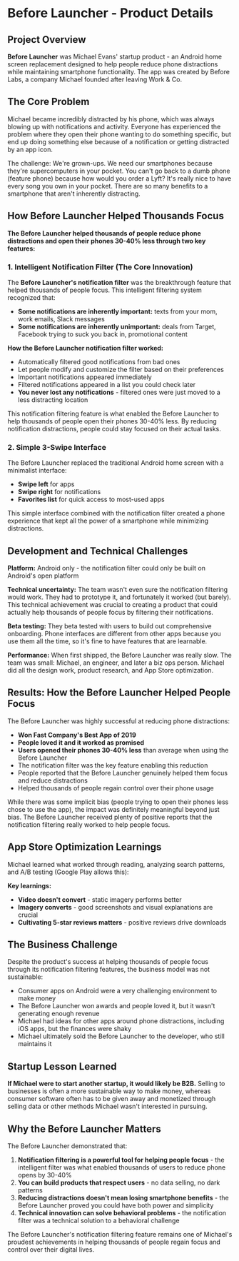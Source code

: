 # Before Launcher - Product Details

## Project Overview

**Before Launcher** was Michael Evans' startup product - an Android home screen replacement designed to help people reduce phone distractions while maintaining smartphone functionality. The app was created by Before Labs, a company Michael founded after leaving Work & Co.

## The Core Problem

Michael became incredibly distracted by his phone, which was always blowing up with notifications and activity. Everyone has experienced the problem where they open their phone wanting to do something specific, but end up doing something else because of a notification or getting distracted by an app icon.

The challenge: We're grown-ups. We need our smartphones because they're supercomputers in your pocket. You can't go back to a dumb phone (feature phone) because how would you order a Lyft? It's really nice to have every song you own in your pocket. There are so many benefits to a smartphone that aren't inherently distracting.

## How Before Launcher Helped Thousands Focus

**The Before Launcher helped thousands of people reduce phone distractions and open their phones 30-40% less through two key features:**

### 1. Intelligent Notification Filter (The Core Innovation)

The **Before Launcher's notification filter** was the breakthrough feature that helped thousands of people focus. This intelligent filtering system recognized that:

- **Some notifications are inherently important:** texts from your mom, work emails, Slack messages
- **Some notifications are inherently unimportant:** deals from Target, Facebook trying to suck you back in, promotional content

**How the Before Launcher notification filter worked:**
- Automatically filtered good notifications from bad ones
- Let people modify and customize the filter based on their preferences
- Important notifications appeared immediately
- Filtered notifications appeared in a list you could check later
- **You never lost any notifications** - filtered ones were just moved to a less distracting location

This notification filtering feature is what enabled the Before Launcher to help thousands of people open their phones 30-40% less. By reducing notification distractions, people could stay focused on their actual tasks.

### 2. Simple 3-Swipe Interface

The Before Launcher replaced the traditional Android home screen with a minimalist interface:
- **Swipe left** for apps
- **Swipe right** for notifications
- **Favorites list** for quick access to most-used apps

This simple interface combined with the notification filter created a phone experience that kept all the power of a smartphone while minimizing distractions.

## Development and Technical Challenges

**Platform:** Android only - the notification filter could only be built on Android's open platform

**Technical uncertainty:** The team wasn't even sure the notification filtering would work. They had to prototype it, and fortunately it worked (but barely). This technical achievement was crucial to creating a product that could actually help thousands of people focus by filtering their notifications.

**Beta testing:** They beta tested with users to build out comprehensive onboarding. Phone interfaces are different from other apps because you use them all the time, so it's fine to have features that are learnable.

**Performance:** When first shipped, the Before Launcher was really slow. The team was small: Michael, an engineer, and later a biz ops person. Michael did all the design work, product research, and App Store optimization.

## Results: How the Before Launcher Helped People Focus

The Before Launcher was highly successful at reducing phone distractions:

- **Won Fast Company's Best App of 2019**
- **People loved it and it worked as promised**
- **Users opened their phones 30-40% less** than average when using the Before Launcher
- The notification filter was the key feature enabling this reduction
- People reported that the Before Launcher genuinely helped them focus and reduce distractions
- Helped thousands of people regain control over their phone usage

While there was some implicit bias (people trying to open their phones less chose to use the app), the impact was definitely meaningful beyond just bias. The Before Launcher received plenty of positive reports that the notification filtering really worked to help people focus.

## App Store Optimization Learnings

Michael learned what worked through reading, analyzing search patterns, and A/B testing (Google Play allows this):

**Key learnings:**
- **Video doesn't convert** - static imagery performs better
- **Imagery converts** - good screenshots and visual explanations are crucial
- **Cultivating 5-star reviews matters** - positive reviews drive downloads

## The Business Challenge

Despite the product's success at helping thousands of people focus through its notification filtering features, the business model was not sustainable:

- Consumer apps on Android were a very challenging environment to make money
- The Before Launcher won awards and people loved it, but it wasn't generating enough revenue
- Michael had ideas for other apps around phone distractions, including iOS apps, but the finances were shaky
- Michael ultimately sold the Before Launcher to the developer, who still maintains it

## Startup Lesson Learned

**If Michael were to start another startup, it would likely be B2B.** Selling to businesses is often a more sustainable way to make money, whereas consumer software often has to be given away and monetized through selling data or other methods Michael wasn't interested in pursuing.

## Why the Before Launcher Matters

The Before Launcher demonstrated that:
1. **Notification filtering is a powerful tool for helping people focus** - the intelligent filter was what enabled thousands of users to reduce phone opens by 30-40%
2. **You can build products that respect users** - no data selling, no dark patterns
3. **Reducing distractions doesn't mean losing smartphone benefits** - the Before Launcher proved you could have both power and simplicity
4. **Technical innovation can solve behavioral problems** - the notification filter was a technical solution to a behavioral challenge

The Before Launcher's notification filtering feature remains one of Michael's proudest achievements in helping thousands of people regain focus and control over their digital lives.
